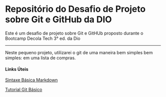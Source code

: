 # Repositório do Desafio de Projeto sobre Git e GitHub da DIO
Este é um desafio de projeto sobre Git e GitHUb proposto durante o Bootcamp Decola Tech 3° ed. da Dio
<hr>
Neste pequeno projeto, utilizarei o git de uma maneira bem simples bem simples: em uma lista de compras.






#### Links Úteis
[Sintaxe Básica Markdown](https://www.markdownguide.org/basic-syntax/)

[Tutorial Git Básico](https://www.hostinger.com.br/tutoriais/tutorial-do-git-basics-introducao?ppc_campaign=google_performance_max&gclid=CjwKCAjw7IeUBhBbEiwADhiEMTMKreE-wMXqGS4le2snLbL9NDdtTGEQwOzjXaRw3O9kAFqkEzq_HBoCjZ0QAvD_BwE)
